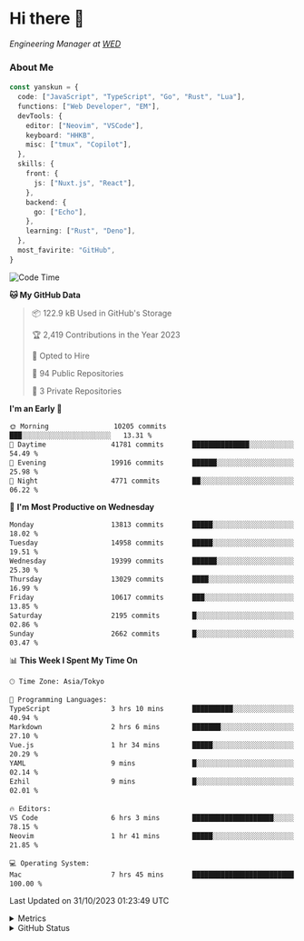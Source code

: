 # Hi there&nbsp;:wave:

<!-- ![Alt text](https://spotify-recently-played-readme.vercel.app/api?user=31kynbuubkiu3r4qh4hjuaglhfay) -->

_Engineering Manager at [WED](https://github.com/wedinc)_

### About Me

```ts
const yanskun = {
  code: ["JavaScript", "TypeScript", "Go", "Rust", "Lua"],
  functions: ["Web Developer", "EM"],
  devTools: {
    editor: ["Neovim", "VSCode"],
    keyboard: "HHKB",
    misc: ["tmux", "Copilot"],
  },
  skills: {
    front: {
      js: ["Nuxt.js", "React"],
    },
    backend: {
      go: ["Echo"],
    },
    learning: ["Rust", "Deno"],
  },
  most_favirite: "GitHub",
}
```

<!--START_SECTION:waka-->
![Code Time](http://img.shields.io/badge/Code%20Time-527%20hrs%2020%20mins-blue)

**🐱 My GitHub Data** 

> 📦 122.9 kB Used in GitHub's Storage 
 > 
> 🏆 2,419 Contributions in the Year 2023
 > 
> 💼 Opted to Hire
 > 
> 📜 94 Public Repositories 
 > 
> 🔑 3 Private Repositories 
 > 
**I'm an Early 🐤** 

```text
🌞 Morning                10205 commits       ███░░░░░░░░░░░░░░░░░░░░░░   13.31 % 
🌆 Daytime                41781 commits       ██████████████░░░░░░░░░░░   54.49 % 
🌃 Evening                19916 commits       ██████░░░░░░░░░░░░░░░░░░░   25.98 % 
🌙 Night                  4771 commits        ██░░░░░░░░░░░░░░░░░░░░░░░   06.22 % 
```
📅 **I'm Most Productive on Wednesday** 

```text
Monday                   13813 commits       █████░░░░░░░░░░░░░░░░░░░░   18.02 % 
Tuesday                  14958 commits       █████░░░░░░░░░░░░░░░░░░░░   19.51 % 
Wednesday                19399 commits       ██████░░░░░░░░░░░░░░░░░░░   25.30 % 
Thursday                 13029 commits       ████░░░░░░░░░░░░░░░░░░░░░   16.99 % 
Friday                   10617 commits       ███░░░░░░░░░░░░░░░░░░░░░░   13.85 % 
Saturday                 2195 commits        █░░░░░░░░░░░░░░░░░░░░░░░░   02.86 % 
Sunday                   2662 commits        █░░░░░░░░░░░░░░░░░░░░░░░░   03.47 % 
```


📊 **This Week I Spent My Time On** 

```text
🕑︎ Time Zone: Asia/Tokyo

💬 Programming Languages: 
TypeScript               3 hrs 10 mins       ██████████░░░░░░░░░░░░░░░   40.94 % 
Markdown                 2 hrs 6 mins        ███████░░░░░░░░░░░░░░░░░░   27.10 % 
Vue.js                   1 hr 34 mins        █████░░░░░░░░░░░░░░░░░░░░   20.29 % 
YAML                     9 mins              █░░░░░░░░░░░░░░░░░░░░░░░░   02.14 % 
Ezhil                    9 mins              █░░░░░░░░░░░░░░░░░░░░░░░░   02.01 % 

🔥 Editors: 
VS Code                  6 hrs 3 mins        ████████████████████░░░░░   78.15 % 
Neovim                   1 hr 41 mins        █████░░░░░░░░░░░░░░░░░░░░   21.85 % 

💻 Operating System: 
Mac                      7 hrs 45 mins       █████████████████████████   100.00 % 
```


 Last Updated on 31/10/2023 01:23:49 UTC
<!--END_SECTION:waka-->

<details>
  <summary>Metrics</summary>
  <img src="https://github.com/yanskun/yanskun/blob/main/github-metrics.svg" alt="Metrics">
</details>

<details>
  <summary>GitHub Status</summary>
  <picture>
    <source media="(prefers-color-scheme: dark)" srcset="https://raw.githubusercontent.com/yanskun/yanskun/master/profile-summary-card-output/nord_dark/0-profile-details.svg">
   <img src="https://raw.githubusercontent.com/yanskun/yanskun/master/profile-summary-card-output/default/0-profile-details.svg">
  </picture>
  <br>
  <picture>
    <source media="(prefers-color-scheme: dark)" srcset="https://raw.githubusercontent.com/yanskun/yanskun/master/profile-summary-card-output/nord_dark/1-repos-per-language.svg">
   <img src="https://raw.githubusercontent.com/yanskun/yanskun/master/profile-summary-card-output/default/1-repos-per-language.svg">
  </picture>
  <picture>
    <source media="(prefers-color-scheme: dark)" srcset="https://raw.githubusercontent.com/yanskun/yanskun/master/profile-summary-card-output/nord_dark/2-most-commit-language.svg">
   <img src="https://raw.githubusercontent.com/yanskun/yanskun/master/profile-summary-card-output/default/2-most-commit-language.svg">
  </picture>
  <br>
  <picture>
    <source media="(prefers-color-scheme: dark)" srcset="https://raw.githubusercontent.com/yanskun/yanskun/master/profile-summary-card-output/nord_dark/3-stats.svg">
   <img src="https://raw.githubusercontent.com/yanskun/yanskun/master/profile-summary-card-output/default/3-stats.svg">
  </picture>
  <picture>
    <source media="(prefers-color-scheme: dark)" srcset="https://raw.githubusercontent.com/yanskun/yanskun/master/profile-summary-card-output/nord_dark/4-productive-time.svg">
   <img src="https://raw.githubusercontent.com/yanskun/yanskun/master/profile-summary-card-output/default/4-productive-time.svg">
  </picture>
</details>
